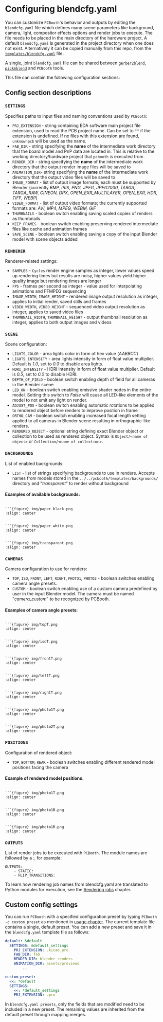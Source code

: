 # Configuring blendcfg.yaml

You can customize `PCBooth`'s behavior and outputs by editing the `blendcfg.yaml` file which defines many scene parameters like background, camera, light, compositor effects options and render jobs to execute.
The file needs to be placed in the main directory of the hardware project.
A default `blendcfg.yaml` is generated in the project directory when one does not exist.
Alternatively it can be copied manually from this repo, from the [`templates/blendcfg.yaml`](../../src/pcbooth/templates/blendcfg.yaml) file.

A single, joint `blendcfg.yaml` file can be shared between [`gerber2blend`](https://github.com/antmicro/gerber2blend), [`picknblend`](https://github.com/antmicro/picknblend) and `PCBooth` tools.

This file can contain the following configuration sections:

## Config section descriptions

### `SETTINGS`

Specifies paths to input files and naming conventions used by `PCBooth`:
* `PRJ_EXTENSION` - string containing EDA software main project file extension, used to read the PCB project name. Can be set to `""` if the extension is undefined. If no files with this extension are found, `unknownpcb` will be used as the name.
* `FAB_DIR` - string specifying the **name** of the intermediate work directory that the board model and PnP data are located in. This is relative to the working directory/hardware project that `pcbooth` is executed from.
* `RENDER_DIR` - string specifying the **name** of the intermediate work directory that the output render image files will be saved to
* `ANIMATION_DIR`- string specifying the **name** of the intermediate work directory that the output video files will be saved to
* `IMAGE_FORMAT` - list of output image formats; each must be supported by Blender (currently _BMP, IRIS, PNG, JPEG, JPEG2000, TARGA, TARGA_RAW, CINEON, DPX, OPEN_EXR_MULTILAYER, OPEN_EXR, HDR, TIFF, WEBP_)
* `VIDEO_FORMAT` - list of output video formats; the currently supported formats are: _AVI, MP4, MPEG, WEBM, GIF_
* `THUMBNAILS` - boolean switch enabling saving scaled copies of renders as thumbnails 
* `KEEP_FRAMES` - boolean switch enabling preserving rendered intermediate files like cache and animation frames
* `SAVE_SCENE` - boolean switch enabling saving a copy of the input Blender model with scene objects added

### `RENDERER`

Renderer-related settings:
* `SAMPLES` - `Cycles` render engine samples as integer, lower values speed up rendering times but results are noisy, higher values yield higher quality image but rendering times are longer 
* `FPS` - frames per second as integer - value used for interpolating animations and FFMPEG sequencing
* `IMAGE_WIDTH`, `IMAGE_HEIGHT` - rendered image output resolution as integer, applies to initial render, saved stills and frames
* `VIDEO_WIDTH`, `VIDEO_HEIGHT` - sequenced video output resolution as integer, applies to saved video files
* `THUMBNAIL_WIDTH`, `THUMBNAIL_HEIGHT` - output thumbnail resolution as integer, applies to both output images and videos

### `SCENE`
Scene configuration:
* `LIGHTS_COLOR` - area lights color in form of hex value (_AABBCC_)
* `LIGHTS_INTENSITY` - area lights intensity in form of float value multiplier. Default is _1.0_, set to _0.0_ to disable area lights.
* `HDRI_INTENSITY` - HDRI intensity in form of float value multiplier. Default is _0.5_, set to _0.0_ to disable HDRI.
* `DEPTH_OF_FIELD` - boolean switch enabling depth of field for all cameras in the Blender scene
* `LED_ON` - boolean switch enabling emissive shader nodes in the entire model. Setting this switch to _False_ will cause all LED-like elements of the model to not emit any light on render.
* `ADJUST_POS` - boolean switch enabling automatic rotations to be applied to rendered object before renders to improve position in frame
* `ORTHO_CAM` - boolean switch enabling increased focal length setting applied to all cameras in Blender scene resulting in orthographic-like renders.
* `RENDERED_OBJECT` - optional string defining exact Blender object or collection to be used as rendered object. Syntax is `Object/<name of object>` or `Collection/<name of collection>`. 

### `BACKGROUNDS`
List of enabled backgrounds:
* `LIST` - list of strings specifying backgrounds to use in renders. Accepts names from models stored in the `../../pcbooth/templates/backgrounds/` directory and "_transparent_" to render without background

#### Examples of available backgrounds:

````{tab} paper_black

```{figure} img/paper_black.png
:align: center

````

````{tab} paper_white

```{figure} img/paper_white.png
:align: center

````

````{tab} transparent

```{figure} img/transparent.png
:align: center

````

### `CAMERAS`
Camera configuration to use for renders:

* `TOP`, `ISO`, `FRONT`, `LEFT`, `RIGHT`, `PHOTO1`, `PHOTO2` - boolean switches enabling camera angle presets. 
* `CUSTOM` - boolean switch enabling use of a custom camera predefined by user in the input Blender model. The camera must be named "_camera\_custom_" to be recognized by PCBooth.

#### Examples of camera angle presets:

````{tab} TOP

```{figure} img/topT.png
:align: center

````

````{tab} ISO

```{figure} img/isoT.png
:align: center

````

````{tab} FRONT

```{figure} img/frontT.png
:align: center

````

````{tab} LEFT

```{figure} img/leftT.png
:align: center

````

````{tab} RIGHT

```{figure} img/rightT.png
:align: center

````

````{tab} PHOTO1

```{figure} img/photo1T.png
:align: center

````

````{tab} PHOTO2

```{figure} img/photo2T.png
:align: center

````

### `POSITIONS`
Configuration of rendered object:
* `TOP`, `BOTTOM`, `REAR` - boolean switches enabling different rendered model positions facing the camera

#### Example of rendered model positions:

````{tab} TOP

```{figure} img/photo1T.png
:align: center

````
````{tab} BOTTOM

```{figure} img/photo1B.png
:align: center

````
````{tab} REAR

```{figure} img/photo1R.png
:align: center

````

### `OUTPUTS`
List of render jobs to be executed with `PCBooth`. The module names are followed by a _:_, for example:

```
OUTPUTS:
    - STATIC:
    - FLIP_TRANSITIONS:
```

To learn how rendering job names from blendcfg.yaml are translated to Python modules for execution, see the [Rendering jobs](#jobs.md) chapter.

## Custom config settings

You can run `PCBooth` with a specified configuration preset by typing `PCBooth -c custom_preset` as mentioned in [usage chapter](usage.md#additional-cli-arguments). The current template file contains a single, default preset. You can add a new preset and save it in the `blendcfg.yaml` template file as follows:

```yaml
default: &default
  SETTINGS: &default_settings
    PRJ_EXTENSION: .kicad_pro         
    FAB_DIR: fab                      
    RENDER_DIR: blender_renders       
    ANIMATION_DIR: assets/previews    
        ...

custom_preset:
  <<: *default
  SETTINGS:
    <<: *default_settings
    PRJ_EXTENSION: .pro         
```

In `blendcfg.yaml presets`, only the fields that are modified need to be included in a new preset. The remaining values are inherited from the default preset through mapping merges. 